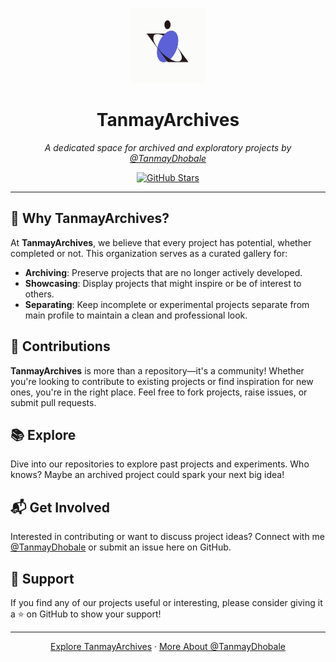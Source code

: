 <p align="center">
    <a href="https://github.com/TanmayArchives">
        <img src="/profile/assets/logo.png" height="120px" width="120px" alt="Logo of Tanmay Archives" />
    </a>
</p>

<h1 align="center">
    TanmayArchives
</h1>

<p align="center">
    <em>A dedicated space for archived and exploratory projects by <a href="https://github.com/TanmayDhobale/">@TanmayDhobale</a></em>
</p>

<p align="center">
    <a href="https://github.com/TanmayArchives"><img src="https://img.shields.io/github/stars/TanmayArchives?style=social" alt="GitHub Stars"></a>
</p>

---

## 🌟 Why TanmayArchives?

At **TanmayArchives**, we believe that every project has potential, whether completed or not. This organization serves as a curated gallery for:

- **Archiving**: Preserve projects that are no longer actively developed.
- **Showcasing**: Display projects that might inspire or be of interest to others.
- **Separating**: Keep incomplete or experimental projects separate from main profile to maintain a clean and professional look.

## 🚀 Contributions

**TanmayArchives** is more than a repository—it's a community! Whether you're looking to contribute to existing projects or find inspiration for new ones, you're in the right place. Feel free to fork projects, raise issues, or submit pull requests.

## 📚 Explore

Dive into our repositories to explore past projects and experiments. Who knows? Maybe an archived project could spark your next big idea!

## 📬 Get Involved

Interested in contributing or want to discuss project ideas? Connect with me [@TanmayDhobale](https://github.com/TanmayDhobale/) or submit an issue here on GitHub.

## 📌 Support

If you find any of our projects useful or interesting, please consider giving it a ⭐ on GitHub to show your support!

---

<p align="center">
    <a href="https://github.com/TanmayArchives">Explore TanmayArchives</a> ·
    <a href="https://github.com/TanmayDhobale">More About @TanmayDhobale</a>
</p>

